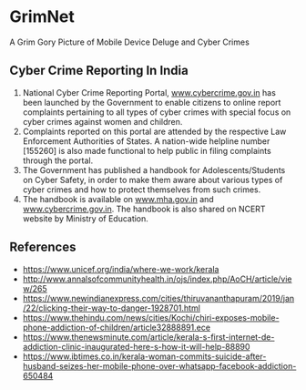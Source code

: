 # GrimNet
A Grim Gory Picture of Mobile Device Deluge and Cyber Crimes

## Cyber Crime Reporting In India
1.	National Cyber Crime Reporting Portal, www.cybercrime.gov.in has been launched by the Government to enable citizens to online report complaints pertaining to all types of cyber crimes with special focus on cyber crimes against women and children. 
2.	Complaints reported on this portal are attended by the respective Law Enforcement Authorities of States. A nation-wide helpline number [155260] is also made functional to help public in filing complaints through the portal.
3.	The Government has published a handbook for Adolescents/Students on Cyber Safety, in order to make them aware about various types of cyber crimes and how to protect themselves from such crimes. 
4.	The handbook is available on www.mha.gov.in and www.cybercrime.gov.in. The handbook is also shared on NCERT website by Ministry of Education.

## References
- https://www.unicef.org/india/where-we-work/kerala
- http://www.annalsofcommunityhealth.in/ojs/index.php/AoCH/article/view/265
- https://www.newindianexpress.com/cities/thiruvananthapuram/2019/jan/22/clicking-their-way-to-danger-1928701.html
- https://www.thehindu.com/news/cities/Kochi/chiri-exposes-mobile-phone-addiction-of-children/article32888891.ece
- https://www.thenewsminute.com/article/kerala-s-first-internet-de-addiction-clinic-inaugurated-here-s-how-it-will-help-88890
- https://www.ibtimes.co.in/kerala-woman-commits-suicide-after-husband-seizes-her-mobile-phone-over-whatsapp-facebook-addiction-650484
